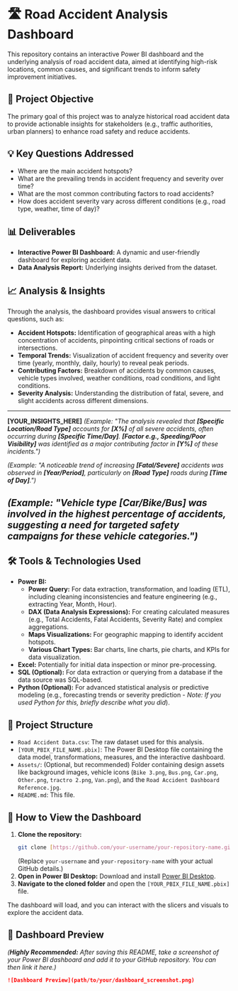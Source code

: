 # 🛣️ Road Accident Analysis Dashboard

This repository contains an interactive Power BI dashboard and the underlying analysis of road accident data, aimed at identifying high-risk locations, common causes, and significant trends to inform safety improvement initiatives.

## 🎯 Project Objective

The primary goal of this project was to analyze historical road accident data to provide actionable insights for stakeholders (e.g., traffic authorities, urban planners) to enhance road safety and reduce accidents.

## 💡 Key Questions Addressed

* Where are the main accident hotspots?
* What are the prevailing trends in accident frequency and severity over time?
* What are the most common contributing factors to road accidents?
* How does accident severity vary across different conditions (e.g., road type, weather, time of day)?

## 📊 Deliverables

* **Interactive Power BI Dashboard:** A dynamic and user-friendly dashboard for exploring accident data.
* **Data Analysis Report:** Underlying insights derived from the dataset.

## 📈 Analysis & Insights

Through the analysis, the dashboard provides visual answers to critical questions, such as:

* **Accident Hotspots:** Identification of geographical areas with a high concentration of accidents, pinpointing critical sections of roads or intersections.
* **Temporal Trends:** Visualization of accident frequency and severity over time (yearly, monthly, daily, hourly) to reveal peak periods.
* **Contributing Factors:** Breakdown of accidents by common causes, vehicle types involved, weather conditions, road conditions, and light conditions.
* **Severity Analysis:** Understanding the distribution of fatal, severe, and slight accidents across different dimensions.

---
**[YOUR_INSIGHTS_HERE]**
*(Example: "The analysis revealed that **[Specific Location/Road Type]** accounts for **[X%]** of all severe accidents, often occurring during **[Specific Time/Day]**. **[Factor e.g., Speeding/Poor Visibility]** was identified as a major contributing factor in **[Y%]** of these incidents.")*

*(Example: "A noticeable trend of increasing **[Fatal/Severe]** accidents was observed in **[Year/Period]**, particularly on **[Road Type]** roads during **[Time of Day]**.")*

*(Example: "Vehicle type **[Car/Bike/Bus]** was involved in the highest percentage of accidents, suggesting a need for targeted safety campaigns for these vehicle categories.")*
---

## 🛠️ Tools & Technologies Used

* **Power BI:**
    * **Power Query:** For data extraction, transformation, and loading (ETL), including cleaning inconsistencies and feature engineering (e.g., extracting Year, Month, Hour).
    * **DAX (Data Analysis Expressions):** For creating calculated measures (e.g., Total Accidents, Fatal Accidents, Severity Rate) and complex aggregations.
    * **Maps Visualizations:** For geographic mapping to identify accident hotspots.
    * **Various Chart Types:** Bar charts, line charts, pie charts, and KPIs for data visualization.
* **Excel:** Potentially for initial data inspection or minor pre-processing.
* **SQL (Optional):** For data extraction or querying from a database if the data source was SQL-based.
* **Python (Optional):** For advanced statistical analysis or predictive modeling (e.g., forecasting trends or severity prediction - *Note: If you used Python for this, briefly describe what you did*).

## 📁 Project Structure

* `Road Accident Data.csv`: The raw dataset used for this analysis.
* `[YOUR_PBIX_FILE_NAME.pbix]`: The Power BI Desktop file containing the data model, transformations, measures, and the interactive dashboard.
* `Assets/`: (Optional, but recommended) Folder containing design assets like background images, vehicle icons (`Bike 3.png`, `Bus.png`, `Car.png`, `Other.png`, `tractro 2.png`, `Van.png`), and the `Road Accident Dashboard Reference.jpg`.
* `README.md`: This file.

## 🚀 How to View the Dashboard

1.  **Clone the repository:**
    ```bash
    git clone [https://github.com/your-username/your-repository-name.git](https://github.com/your-username/your-repository-name.git)
    ```
    (Replace `your-username` and `your-repository-name` with your actual GitHub details.)
2.  **Open in Power BI Desktop:** Download and install [Power BI Desktop](https://powerbi.microsoft.com/desktop/).
3.  **Navigate to the cloned folder** and open the `[YOUR_PBIX_FILE_NAME.pbix]` file.

The dashboard will load, and you can interact with the slicers and visuals to explore the accident data.

## 📸 Dashboard Preview

*(**Highly Recommended:** After saving this README, take a screenshot of your Power BI dashboard and add it to your GitHub repository. You can then link it here.)*

```markdown
![Dashboard Preview](path/to/your/dashboard_screenshot.png)